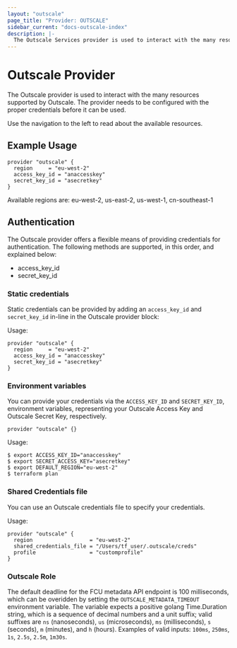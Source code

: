 ```yaml
---
layout: "outscale"
page_title: "Provider: OUTSCALE"
sidebar_current: "docs-outscale-index"
description: |-
  The Outscale Services provider is used to interact with the many resources supported by Outscale. The provider needs to be configured with the proper credentials before it can be used.
---
```


# Outscale Provider

The Outscale provider is used to interact with the
many resources supported by Outscale. The provider needs to be configured
with the proper credentials before it can be used.

Use the navigation to the left to read about the available resources.

## Example Usage

```hcl
provider "outscale" {
  region     = "eu-west-2"
  access_key_id = "anaccesskey"
  secret_key_id = "asecretkey"
}
```
Available regions are: eu-west-2, us-east-2, us-west-1, cn-southeast-1


## Authentication

The Outscale provider offers a flexible means of providing credentials for
authentication. The following methods are supported, in this order, and
explained below:

- access_key_id
- secret_key_id

### Static credentials ###

Static credentials can be provided by adding an `access_key_id` and `secret_key_id` in-line in the
Outscale provider block:

Usage:

```hcl
provider "outscale" {
  region     = "eu-west-2"
  access_key_id = "anaccesskey"
  secret_key_id = "asecretkey"
}
```

### Environment variables

You can provide your credentials via the `ACCESS_KEY_ID` and
`SECRET_KEY_ID`, environment variables, representing your Outscale
Access Key and Outscale Secret Key, respectively. 

```hcl
provider "outscale" {}
```

Usage:

```hcl
$ export ACCESS_KEY_ID="anaccesskey"
$ export SECRET_ACCESS_KEY="asecretkey"
$ export DEFAULT_REGION="eu-west-2"
$ terraform plan
```

### Shared Credentials file

You can use an Outscale credentials file to specify your credentials.

Usage:

```hcl
provider "outscale" {
  region                  = "eu-west-2"
  shared_credentials_file = "/Users/tf_user/.outscale/creds"
  profile                 = "customprofile"
}
```

### Outscale Role

The default deadline for the FCU metadata API endpoint is 100 milliseconds,
which can be overidden by setting the `OUTSCALE_METADATA_TIMEOUT` environment
variable. The variable expects a positive golang Time.Duration string, which is
a sequence of decimal numbers and a unit suffix; valid suffixes are `ns`
(nanoseconds), `us` (microseconds), `ms` (milliseconds), `s` (seconds), `m`
(minutes), and `h` (hours). Examples of valid inputs: `100ms`, `250ms`, `1s`,
`2.5s`, `2.5m`, `1m30s`.
